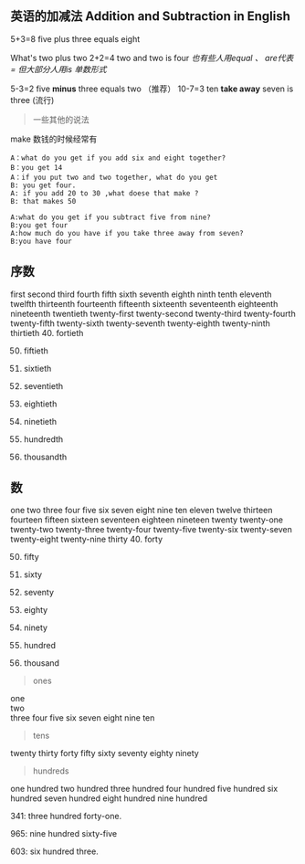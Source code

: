 
## 英语的加减法 Addition and Subtraction in English

5+3=8 five plus three equals eight

What's two plus two
2+2=4 two and two is  four
*也有些人用equal 、 are代表= 但大部分人用is 单数形式*

5-3=2  five **minus** three equals two （推荐）
10-7=3 ten **take away** seven is three (流行)

> 一些其他的说法

make  数钱的时候经常有

	A：what do you get if you add six and eight together?
	B：you get 14
	A：if you put two and two together, what do you get
	B: you get four.	
	A: if you add 20 to 30 ,what doese that make ?
	B: that makes 50

	A:what do you get if you subtract five from nine?
	B:you get four
	A:how much do you have if you take three away from seven?
	B:you have four




## 序数

first
second
third
fourth
fifth
sixth
seventh
eighth
ninth
tenth
eleventh
twelfth
thirteenth
fourteenth
fifteenth
sixteenth
seventeenth
eighteenth
nineteenth
twentieth
twenty-first
twenty-second
twenty-third
twenty-fourth
twenty-fifth
twenty-sixth
twenty-seventh
twenty-eighth
twenty-ninth
thirtieth
40. fortieth

50. fiftieth

60. sixtieth

70. seventieth

80. eightieth

90. ninetieth

100. hundredth

1000. thousandth


## 数

	
one
two
three
four
five
six
seven
eight
nine
ten
eleven
twelve
thirteen
fourteen
fifteen
sixteen
seventeen
eighteen
nineteen
twenty
twenty-one
twenty-two
twenty-three
twenty-four
twenty-five
twenty-six
twenty-seven
twenty-eight
twenty-nine
thirty
40. forty

50. fifty

60. sixty

70. seventy

80. eighty

90. ninety

100. hundred

1000. thousand


> ones		

one		
two		
three
four
five
six
seven
eight
nine
ten



> tens

twenty
thirty
forty
fifty
sixty
seventy
eighty
ninety

> hundreds

one hundred
two hundred
three hundred
four hundred
five hundred
six hundred
seven hundred
eight hundred
nine hundred


341: three hundred forty-one.

965: nine hundred sixty-five

603: six hundred three.

